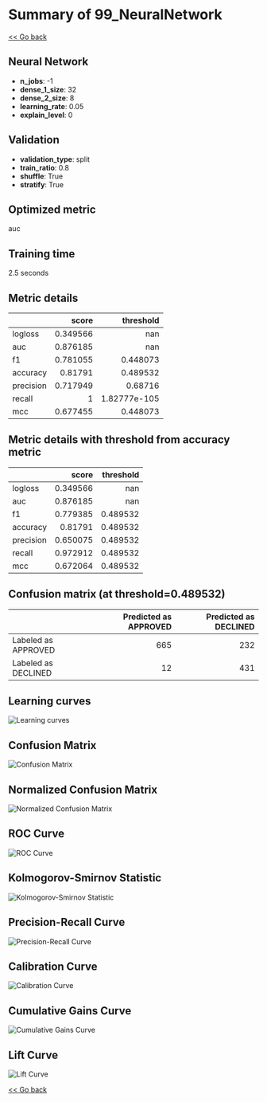 # Summary of 99_NeuralNetwork

[<< Go back](../README.md)


## Neural Network
- **n_jobs**: -1
- **dense_1_size**: 32
- **dense_2_size**: 8
- **learning_rate**: 0.05
- **explain_level**: 0

## Validation
 - **validation_type**: split
 - **train_ratio**: 0.8
 - **shuffle**: True
 - **stratify**: True

## Optimized metric
auc

## Training time

2.5 seconds

## Metric details
|           |    score |      threshold |
|:----------|---------:|---------------:|
| logloss   | 0.349566 | nan            |
| auc       | 0.876185 | nan            |
| f1        | 0.781055 |   0.448073     |
| accuracy  | 0.81791  |   0.489532     |
| precision | 0.717949 |   0.68716      |
| recall    | 1        |   1.82777e-105 |
| mcc       | 0.677455 |   0.448073     |


## Metric details with threshold from accuracy metric
|           |    score |   threshold |
|:----------|---------:|------------:|
| logloss   | 0.349566 |  nan        |
| auc       | 0.876185 |  nan        |
| f1        | 0.779385 |    0.489532 |
| accuracy  | 0.81791  |    0.489532 |
| precision | 0.650075 |    0.489532 |
| recall    | 0.972912 |    0.489532 |
| mcc       | 0.672064 |    0.489532 |


## Confusion matrix (at threshold=0.489532)
|                     |   Predicted as APPROVED |   Predicted as DECLINED |
|:--------------------|------------------------:|------------------------:|
| Labeled as APPROVED |                     665 |                     232 |
| Labeled as DECLINED |                      12 |                     431 |

## Learning curves
![Learning curves](learning_curves.png)
## Confusion Matrix

![Confusion Matrix](confusion_matrix.png)


## Normalized Confusion Matrix

![Normalized Confusion Matrix](confusion_matrix_normalized.png)


## ROC Curve

![ROC Curve](roc_curve.png)


## Kolmogorov-Smirnov Statistic

![Kolmogorov-Smirnov Statistic](ks_statistic.png)


## Precision-Recall Curve

![Precision-Recall Curve](precision_recall_curve.png)


## Calibration Curve

![Calibration Curve](calibration_curve_curve.png)


## Cumulative Gains Curve

![Cumulative Gains Curve](cumulative_gains_curve.png)


## Lift Curve

![Lift Curve](lift_curve.png)



[<< Go back](../README.md)
